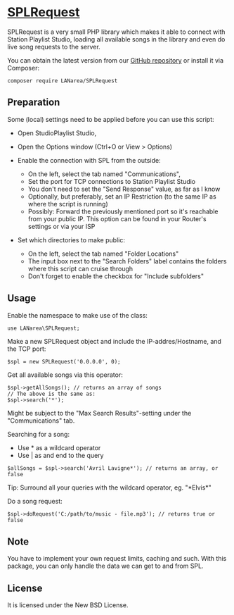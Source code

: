 [SPLRequest](https://github.com/LANarea/SPLRequest)
================================

SPLRequest is a very small PHP library which makes it able to connect
with Station Playlist Studio, loading all available songs in the library
and even do live song requests to the server.
 
You can obtain the latest version from our [GitHub repository](https://github.com/LANarea/SPLRequest)
or install it via Composer:

	composer require LANarea/SPLRequest
	
	
Preparation
-----------
	
Some (local) settings need to be applied before you can use this script:

* Open StudioPlaylist Studio,
* Open the Options window (Ctrl+O or View > Options)

* Enable the connection with SPL from the outside:
	* On the left, select the tab named "Communications",
	* Set the port for TCP connections to Station Playlist Studio
	* You don't need to set the "Send Response" value, as far as I know
	* Optionally, but preferably, set an IP Restriction (to the same IP as where the script is running)
	* Possibly: Forward the previously mentioned port so it's reachable from your public IP. This option can be found in your Router's settings or via your ISP

* Set which directories to make public:
	* On the left, select the tab named "Folder Locations"
	* The input box next to the "Search Folders" label contains the folders where this script can cruise through
	* Don't forget to enable the checkbox for "Include subfolders"


Usage
-----

Enable the namespace to make use of the class:
```
use LANarea\SPLRequest;
```

Make a new SPLRequest object and include the IP-addres/Hostname, and the TCP port:
```
$spl = new SPLRequest('0.0.0.0', 0);
```

Get all available songs via this operator:

```
$spl->getAllSongs(); // returns an array of songs
// The above is the same as:
$spl->search('*');
```
Might be subject to the "Max Search Results"-setting under the "Communications" tab.

Searching for a song:
- Use * as a wildcard operator
- Use | as and end to the query
```
$allSongs = $spl->search('Avril Lavigne*'); // returns an array, or false
```
Tip: Surround all your queries with the wildcard operator, eg. "\*Elvis\*"

Do a song request:
```
$spl->doRequest('C:/path/to/music - file.mp3'); // returns true or false
```

Note
-----

You have to implement your own request limits, caching and such.
With this package, you can only handle the data we can get to and from SPL.


License
-------
It is licensed under the New BSD License.